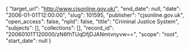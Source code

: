 {
  "target_url": "http://www.cjsonline.gov.uk/", 
  "end_date": null, 
  "date": "2006-01-01T12:00:00", 
  "slug": 101595, 
  "publisher": "cjsonline.gov.uk", 
  "open_access": false, 
  "npld": false, 
  "title": "Criminal Justice System", 
  "subjects": [], 
  "collections": [], 
  "record_id": "20060101T120000/zN6fhTUqDfjDJANmtvnyvw==", 
  "scope": "root", 
  "start_date": null
}

